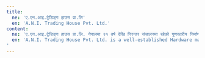 ```yaml
---
title:
  ne: 'ए.एन.आइ.ट्रेडिङ्ग हाउस प्रा.लि'
  en: 'A.N.I. Trading House Pvt. Ltd.'
content:
  ne: 'ए.एन.आइ.ट्रेडिङ्ग हाउस प्रा.लि. नेपालमा २१ वर्ष देखि निरन्तर संचालनमा रहेको गुणस्तरीय निर्माण सामाग्री बितरक डिलर हौं । हामी कहाँ मूख्य एसियन पेन्ट्स का साथै सिमेन्ट, डण्डी, ईट्टा, बालुवा, चिप्स, धुलो र अन्य धेरै निर्माण सामाग्री बितरक डिलर हौं । हामी उच्च गुणस्तरको उत्पादनको सेवा प्रदान गर्नमा विश्वास गर्दछौं । ए.एन.आइ.ट्रेडिङ्ग हाउस प्रा.लि.ग्राहकले विश्वास गर्ने नाम हो ।'
  en: 'A.N.I. Trading House Pvt. Ltd. is a well-established Hardware materials chain operating in Nepal for over 21 years. We are an authorized distributor and dealer for Leading brands like Asian Paints with types of cement, sand, iron rod (Reinforcement), Bricks, Chips, Fine Dust, and many more. We believe in providing a high-quality/quantity product and service. A.N.I. Trading House Pvt. Ltd. is the name of customers trust.
'
---
```

